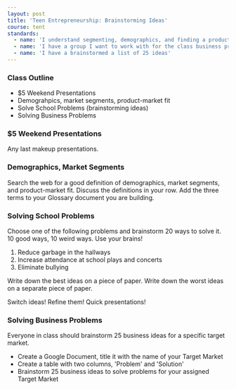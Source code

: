 ```yaml
---
layout: post
title: 'Teen Entrepreneurship: Brainstorming Ideas'
course: tent
standards:
  - name: 'I understand segmenting, demographics, and finding a product-market fit'
  - name: 'I have a group I want to work with for the class business project'
  - name: 'I have a brainstormed a list of 25 ideas'
---
```


### Class Outline

* $5 Weekend Presentations
* Demograhpics, market segments, product-market fit
* Solve School Problems (brainstorming ideas)
* Solving Business Problems

### $5 Weekend Presentations

Any last makeup presentations.

### Demographics, Market Segments

Search the web for a good definition of demographics, market segments, and product-market fit. Discuss the definitions in your row. Add the three terms to your Glossary document you are building.

### Solving School Problems

Choose one of the following problems and brainstorm 20 ways to solve it. 10 good ways, 10 weird ways. Use your brains!

1. Reduce garbage in the hallways
2. Increase attendance at school plays and concerts
3. Eliminate bullying

Write down the best ideas on a piece of paper. Write down the worst ideas on a separate piece of paper.

Switch ideas! Refine them! Quick presentations!

### Solving Business Problems

Everyone in class should brainstorm 25 business ideas for a specific target market.

* Create a Google Document, title it with the name of your Target Market
* Create a table with two columns, 'Problem' and 'Solution'
* Brainstorm 25 business ideas to solve problems for your assigned Target Market